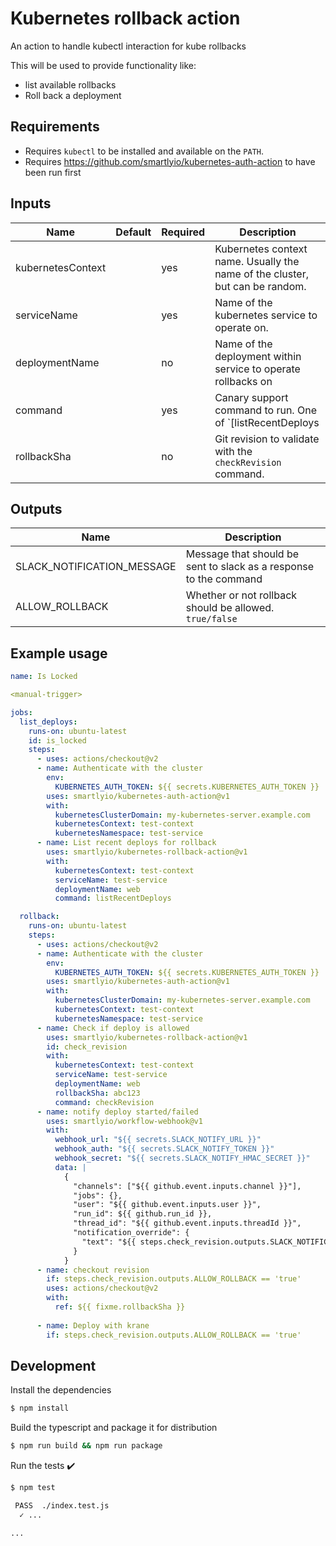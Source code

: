 # Kubernetes rollback action

An action to handle kubectl interaction for kube rollbacks

This will be used to provide functionality like:
- list available rollbacks
- Roll back a deployment

## Requirements

- Requires `kubectl` to be installed and available on the `PATH`.
- Requires https://github.com/smartlyio/kubernetes-auth-action to have been run first

## Inputs

| Name | Default | Required | Description |
|------|---------|----------|-------------|
| kubernetesContext | | yes | Kubernetes context name. Usually the name of the cluster, but can be random. |
| serviceName | | yes | Name of the kubernetes service to operate on. |
| deploymentName | | no | Name of the deployment within service to operate rollbacks on |
| command | | yes | Canary support command to run. One of `[listRecentDeploys|rollback]`. |
| rollbackSha | | no | Git revision to validate with the `checkRevision` command. |

## Outputs

| Name | Description |
|------|-------------|
| SLACK_NOTIFICATION_MESSAGE | Message that should be sent to slack as a response to the command |
| ALLOW_ROLLBACK | Whether or not rollback should be allowed. `true/false` |

## Example usage

```yaml
name: Is Locked

<manual-trigger>

jobs:
  list_deploys:
    runs-on: ubuntu-latest
    id: is_locked
    steps:
      - uses: actions/checkout@v2
      - name: Authenticate with the cluster
        env:
          KUBERNETES_AUTH_TOKEN: ${{ secrets.KUBERNETES_AUTH_TOKEN }}
        uses: smartlyio/kubernetes-auth-action@v1
        with:
          kubernetesClusterDomain: my-kubernetes-server.example.com
          kubernetesContext: test-context
          kubernetesNamespace: test-service
      - name: List recent deploys for rollback
        uses: smartlyio/kubernetes-rollback-action@v1
        with: 
          kubernetesContext: test-context
          serviceName: test-service
          deploymentName: web
          command: listRecentDeploys

  rollback:
    runs-on: ubuntu-latest
    steps:
      - uses: actions/checkout@v2
      - name: Authenticate with the cluster
        env:
          KUBERNETES_AUTH_TOKEN: ${{ secrets.KUBERNETES_AUTH_TOKEN }}
        uses: smartlyio/kubernetes-auth-action@v1
        with:
          kubernetesClusterDomain: my-kubernetes-server.example.com
          kubernetesContext: test-context
          kubernetesNamespace: test-service
      - name: Check if deploy is allowed
        uses: smartlyio/kubernetes-rollback-action@v1
        id: check_revision
        with: 
          kubernetesContext: test-context
          serviceName: test-service
          deploymentName: web
          rollbackSha: abc123
          command: checkRevision
      - name: notify deploy started/failed
        uses: smartlyio/workflow-webhook@v1
        with:
          webhook_url: "${{ secrets.SLACK_NOTIFY_URL }}"
          webhook_auth: "${{ secrets.SLACK_NOTIFY_TOKEN }}"
          webhook_secret: "${{ secrets.SLACK_NOTIFY_HMAC_SECRET }}"
          data: |
            {
              "channels": ["${{ github.event.inputs.channel }}"],
              "jobs": {},
              "user": "${{ github.event.inputs.user }}",
              "run_id": ${{ github.run_id }},
              "thread_id": "${{ github.event.inputs.threadId }}",
              "notification_override": {
                "text": "${{ steps.check_revision.outputs.SLACK_NOTIFICATION_MESSAGE }}"
              }
            } 
      - name: checkout revision
        if: steps.check_revision.outputs.ALLOW_ROLLBACK == 'true'
        uses: actions/checkout@v2
        with:
          ref: ${{ fixme.rollbackSha }}
            
      - name: Deploy with krane
        if: steps.check_revision.outputs.ALLOW_ROLLBACK == 'true'

```

## Development

Install the dependencies  
```bash
$ npm install
```

Build the typescript and package it for distribution
```bash
$ npm run build && npm run package
```

Run the tests :heavy_check_mark:  
```bash
$ npm test

 PASS  ./index.test.js
  ✓ ...

...
```
